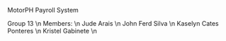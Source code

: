MotorPH Payroll System

Group 13 \n
Members: \n
Jude Arais \n
John Ferd Silva \n
Kaselyn Cates Ponteres \n
Kristel Gabinete \n
